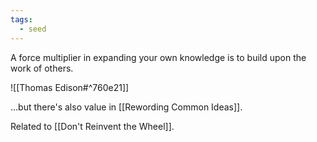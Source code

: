 ```yaml
---
tags:
  - seed
---
```

A force multiplier in expanding your own knowledge is to build upon the work of others.

![[Thomas Edison#^760e21]]

...but there's also value in [[Rewording Common Ideas]].

Related to [[Don't Reinvent the Wheel]].